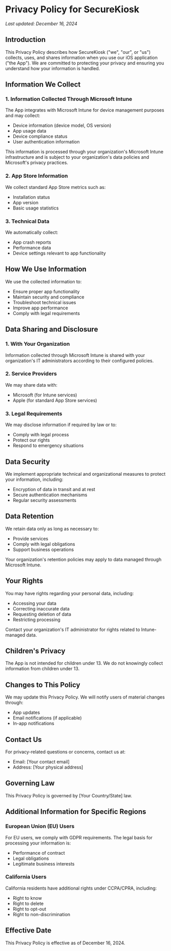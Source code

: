 # Privacy Policy for SecureKiosk

*Last updated: December 16, 2024*

## Introduction

This Privacy Policy describes how SecureKiosk ("we", "our", or "us") collects, uses, and shares information when you use our iOS application ("the App"). We are committed to protecting your privacy and ensuring you understand how your information is handled.

## Information We Collect

### 1. Information Collected Through Microsoft Intune

The App integrates with Microsoft Intune for device management purposes and may collect:
- Device information (device model, OS version)
- App usage data
- Device compliance status
- User authentication information

This information is processed through your organization's Microsoft Intune infrastructure and is subject to your organization's data policies and Microsoft's privacy practices.

### 2. App Store Information

We collect standard App Store metrics such as:
- Installation status
- App version
- Basic usage statistics

### 3. Technical Data

We automatically collect:
- App crash reports
- Performance data
- Device settings relevant to app functionality

## How We Use Information

We use the collected information to:
- Ensure proper app functionality
- Maintain security and compliance
- Troubleshoot technical issues
- Improve app performance
- Comply with legal requirements

## Data Sharing and Disclosure

### 1. With Your Organization

Information collected through Microsoft Intune is shared with your organization's IT administrators according to their configured policies.

### 2. Service Providers

We may share data with:
- Microsoft (for Intune services)
- Apple (for standard App Store services)

### 3. Legal Requirements

We may disclose information if required by law or to:
- Comply with legal process
- Protect our rights
- Respond to emergency situations

## Data Security

We implement appropriate technical and organizational measures to protect your information, including:
- Encryption of data in transit and at rest
- Secure authentication mechanisms
- Regular security assessments

## Data Retention

We retain data only as long as necessary to:
- Provide services
- Comply with legal obligations
- Support business operations

Your organization's retention policies may apply to data managed through Microsoft Intune.

## Your Rights

You may have rights regarding your personal data, including:
- Accessing your data
- Correcting inaccurate data
- Requesting deletion of data
- Restricting processing

Contact your organization's IT administrator for rights related to Intune-managed data.

## Children's Privacy

The App is not intended for children under 13. We do not knowingly collect information from children under 13.

## Changes to This Policy

We may update this Privacy Policy. We will notify users of material changes through:
- App updates
- Email notifications (if applicable)
- In-app notifications

## Contact Us

For privacy-related questions or concerns, contact us at:
- Email: [Your contact email]
- Address: [Your physical address]

## Governing Law

This Privacy Policy is governed by [Your Country/State] law.

## Additional Information for Specific Regions

### European Union (EU) Users

For EU users, we comply with GDPR requirements. The legal basis for processing your information is:
- Performance of contract
- Legal obligations
- Legitimate business interests

### California Users

California residents have additional rights under CCPA/CPRA, including:
- Right to know
- Right to delete
- Right to opt-out
- Right to non-discrimination

## Effective Date

This Privacy Policy is effective as of December 16, 2024.

